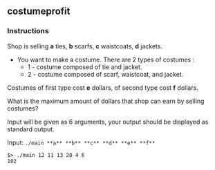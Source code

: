 ## costumeprofit

### Instructions

Shop is selling **a** ties, **b** scarfs, **c** waistcoats, **d** jackets.

- You want to make a costume. There are 2 types of costumes :
  - 1 - costume composed of tie and jacket.
  - 2 - costume composed of scarf, waistcoat, and jacket.

Costumes of first type cost **e** dollars, of second type cost **f** dollars.

What is the maximum amount of dollars that shop can earn by selling costumes?

Input will be given as 6 arguments, your output should be displayed as standard output.

Input: `./main **a** **b** **c** **d** **e** **f**`

```console
$> ./main 12 11 13 20 4 6
102
```
